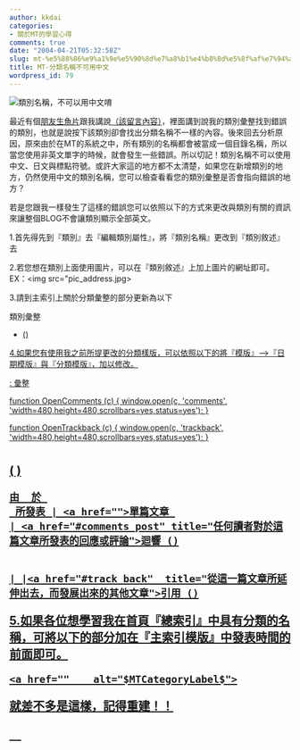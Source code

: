 ```yaml
---
author: kkdai
categories:
- 關於MT的學習心得
comments: true
date: "2004-04-21T05:32:58Z"
slug: mt-%e5%88%86%e9%a1%9e%e5%90%8d%e7%a8%b1%e4%b8%8d%e5%8f%af%e7%94%a8%e4%b8%ad%e6%96%87
title: MT-分類名稱不可用中文
wordpress_id: 79
---
```


![類別名稱，不可以用中文唷](http://www.evanlin.com/blog/archives/0420/0420.jpg)


最近有個[朋友生魚片](http://maxeii.adsldns.org/)跟我講說[（該留言內容）](http://www.evanlin.com/blog/archives/000080.html#174)，裡面講到說我的類別彙整找到錯誤的類別，也就是說按下該類別卻會找出分類名稱不一樣的內容。後來回去分析原因，原來由於在MT的系統之中，所有類別的名稱都會被當成一個目錄名稱，所以當您使用非英文單字的時候，就會發生一些錯誤。所以切記！類別名稱不可以使用中文、日文與標點符號。或許大家這的地方都不太清楚，如果您在新增類別的地方，仍然使用中文的類別名稱，您可以檢查看看您的類別彙整是否會指向錯誤的地方？


<!--more-->


若是您跟我一樣發生了這樣的錯誤您可以依照以下的方式來更改與類別有關的資訊來讓整個BLOG不會讓類別顯示全部英文。




1.首先得先到『類別』去『編輯類別屬性』，將『類別名稱』更改到『類別敘述』去




2.若您想在類別上面使用圖片，可以在『類別敘述』上加上圖片的網址即可。EX：<img
src="pic_address.jpg>




3.請到主索引上關於分類彙整的部分更新為以下


  


類別彙整







  
* <a href="" alt="$MTCategoryLabel$">
  ()
  







4.如果您有使用我之前所提更改的分類樣版，可以依照以下的將『模版』-->『日期模版』與『分類模版』，加以修改。








<meta http-equiv="Content-Type" content="text/html; charset=" />

:  彙整

<link rel="stylesheet" href="styles-site.css" type="text/css" />
<link rel="alternate" type="application/rss+xml" title="RSS" href="index.rdf" />


function OpenComments (c) {
    window.open(c,
                    'comments',
                    'width=480,height=480,scrollbars=yes,status=yes');
}

function OpenTrackback (c) {
    window.open(c,
                    'trackback',
                    'width=480,height=480,scrollbars=yes,status=yes');
}











# <a href="" accesskey="1">
<!--  -->



















<h2 class="date" title="以下的文章都是在  那一天所發表的">








<a id="entry">


### 

<a href="">
( )

<a href="#entry" title="閱讀文章的詳細內容">







	由  於 
	 所發表 | <a href="">單篇文章 
	| <a href="#comments_post" title="任何讀者對於這篇文章所發表的回應或評論">迴響 ()
	
	
	| |<a href="#track_back"  title="從這一篇文章所延伸出去，而發展出來的其他文章">引用 ()
	























5.如果各位想學習我在首頁『總索引』中具有分類的名稱，可將以下的部分加在『主索引模版』中發表時間的前面即可。






	<a href=""    alt="$MTCategoryLabel$">






就差不多是這樣，記得重建！！




　
